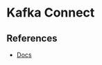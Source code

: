 # Kafka Connect

<!--
https://github.com/krzwalko/DataStreamingWorkshop
-->

## References

- [Docs](https://docs.confluent.io/current/connect/index.html)
